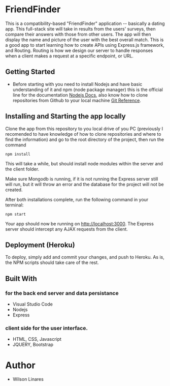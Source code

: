 # FriendFinder
This is a compatibility-based "FriendFinder" application -- basically a dating app. This full-stack site will take in results from the users' surveys, then compare their answers with those from other users. The app will then display the name and picture of the user with the best overall match.
This is a good app to start learning how to create APIs using Express.js framework, and Routing. Routing is how we design our server to handle responses when a client makes a request at a specific endpoint, or URL.

## Getting Started
* Before starting with you need to install Nodejs and have basic understanding of it and npm (node package manager) this is the official line for the documentation [Nodejs Docs](https://nodejs.org/en/docs/), also know how to clone repositories from Github to your local machine [Git Reference](https://www.git-scm.com/docs). 

## Installing and Starting the app locally

Clone the app from this repository to you local drive of you PC (previously I recomended to have knowledge of how to clone repositories and where to find the information) and go to the root directory of the project, then run the command

```
npm install
```
This will take a while, but should install node modules within the server and the client folder.

Make sure Mongodb is running, if it is not running the Express server still will run, but it will throw an error and the database for the project will not be created. 

After both installations complete, run the following command in your terminal:

```
npm start
```

Your app should now be running on <http://localhost:3000>. The Express server should intercept any AJAX requests from the client.

## Deployment (Heroku)

To deploy, simply add and commit your changes, and push to Heroku. As is, the NPM scripts should take care of the rest.

## Built With

### for the back end server and data persistance
* Visual Studio Code
* Nodejs 
* Express
 

### client side for the user interface.
* HTML, CSS, Javascript
* JQUERY, Bootstrap
# Author
* Wilson Linares 
